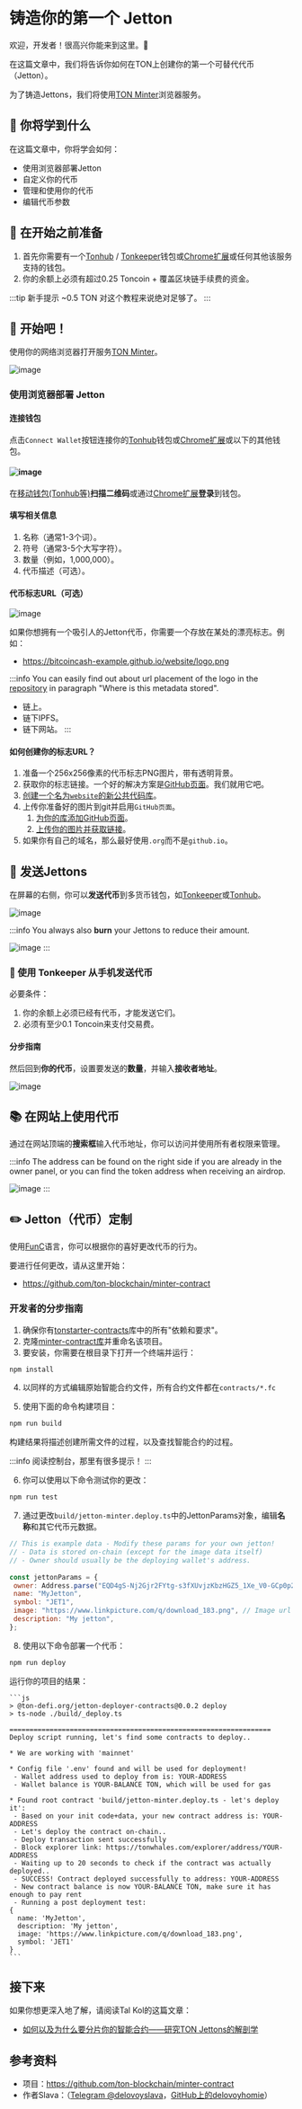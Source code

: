 # 铸造你的第一个 Jetton

欢迎，开发者！很高兴你能来到这里。👋

在这篇文章中，我们将告诉你如何在TON上创建你的第一个可替代代币（Jetton）。

为了铸造Jettons，我们将使用[TON Minter](https://minter.ton.org/)浏览器服务。

## 📖 你将学到什么

在这篇文章中，你将学会如何：

- 使用浏览器部署Jetton
- 自定义你的代币
- 管理和使用你的代币
- 编辑代币参数

## 📌 在开始之前准备

1. 首先你需要有一个[Tonhub](https://ton.app/wallets/tonhub-wallet) / [Tonkeeper](https://ton.app/wallets/tonkeeper)钱包或[Chrome扩展](https://ton.app/wallets/chrome-plugin)或任何其他该服务支持的钱包。
2. 你的余额上必须有超过0.25 Toncoin + 覆盖区块链手续费的资金。

:::tip 新手提示
~0.5 TON 对这个教程来说绝对足够了。
:::

## 🚀 开始吧！

使用你的网络浏览器打开服务[TON Minter](https://minter.ton.org/)。

![image](/img/tutorials/jetton/jetton-main-page.png)

### 使用浏览器部署 Jetton

#### 连接钱包

点击`Connect Wallet`按钮连接你的[Tonhub](https://ton.app/wallets/tonhub-wallet)钱包或[Chrome扩展](https://ton.app/wallets/chrome-plugin)或以下的其他钱包。

#### ![image](/img/tutorials/jetton/jetton-connect-wallet.png)

在[移动钱包(Tonhub等)](https://ton.app/wallets/tonhub-wallet)**扫描二维码**或通过[Chrome扩展](https://ton.app/wallets/chrome-plugin)**登录**到钱包。

#### 填写相关信息

1. 名称（通常1-3个词）。
2. 符号（通常3-5个大写字符）。
3. 数量（例如，1,000,000）。
4. 代币描述（可选）。

#### 代币标志URL（可选）

![image](/img/tutorials/jetton/jetton-token-logo.png)

如果你想拥有一个吸引人的Jetton代币，你需要一个存放在某处的漂亮标志。例如：

- https://bitcoincash-example.github.io/website/logo.png

:::info
You can easily find out  about url placement of the logo in the [repository](https://github.com/ton-blockchain/minter-contract#jetton-metadata-field-best-practices) in paragraph "Where is this metadata stored".

- 链上。
- 链下IPFS。
- 链下网站。
  :::

#### 如何创建你的标志URL？

1. 准备一个256x256像素的代币标志PNG图片，带有透明背景。
2. 获取你的标志链接。一个好的解决方案是[GitHub页面](https://pages.github.com/)。我们就用它吧。
3. [创建一个名为`website`的新公共代码库](https://docs.github.com/en/get-started/quickstart/create-a-repo)。
4. 上传你准备好的图片到git并启用`GitHub页面`。
   1. [为你的库添加GitHub页面](https://docs.github.com/en/pages/getting-started-with-github-pages/creating-a-github-pages-site)。
   2. [上传你的图片并获取链接](https://docs.github.com/en/repositories/working-with-files/managing-files/adding-a-file-to-a-repository)。
5. 如果你有自己的域名，那么最好使用`.org`而不是`github.io`。

## 💸 发送Jettons

在屏幕的右侧，你可以**发送代币**到多货币钱包，如[Tonkeeper](https://tonkeeper.com/)或[Tonhub](https://ton.app/wallets/tonhub-wallet)。

![image](/img/tutorials/jetton/jetton-send-tokens.png)

:::info
You always also **burn** your Jettons to reduce their amount.

![image](/img/tutorials/jetton/jetton-burn-tokens.png)
:::

### 📱 使用 Tonkeeper 从手机发送代币

必要条件：

1. 你的余额上必须已经有代币，才能发送它们。
2. 必须有至少0.1 Toncoin来支付交易费。

#### 分步指南

然后回到**你的代币**，设置要发送的**数量**，并输入**接收者地址**。

![image](/img/tutorials/jetton/jetton-send-tutorial.png)

## 📚 在网站上使用代币

通过在网站顶端的**搜索框**输入代币地址，你可以访问并使用所有者权限来管理。

:::info
The address can be found on the right side if you are already in the owner panel, or you can find the token address when receiving an airdrop.

![image](/img/tutorials/jetton/jetton-wallet-address.png)
:::

## ✏️ Jetton（代币）定制

使用[FunC](/develop/func/overview)语言，你可以根据你的喜好更改代币的行为。

要进行任何更改，请从这里开始：

- https://github.com/ton-blockchain/minter-contract

### 开发者的分步指南

1. 确保你有[tonstarter-contracts](https://github.com/ton-defi-org/tonstarter-contracts)库中的所有"依赖和要求"。
2. 克隆[minter-contract库](https://github.com/ton-blockchain/minter-contract)并重命名该项目。
3. 要安装，你需要在根目录下打开一个终端并运行：

```bash npm2yarn
npm install
```

4. 以同样的方式编辑原始智能合约文件，所有合约文件都在`contracts/*.fc`

5. 使用下面的命令构建项目：

```bash npm2yarn
npm run build
```

构建结果将描述创建所需文件的过程，以及查找智能合约的过程。

:::info
阅读控制台，那里有很多提示！
:::

6. 你可以使用以下命令测试你的更改：

```bash npm2yarn
npm run test
```

7. 通过更改`build/jetton-minter.deploy.ts`中的JettonParams对象，编辑**名称**和其它代币元数据。

```js
// This is example data - Modify these params for your own jetton!
// - Data is stored on-chain (except for the image data itself)
// - Owner should usually be the deploying wallet's address.
  
const jettonParams = {
 owner: Address.parse("EQD4gS-Nj2Gjr2FYtg-s3fXUvjzKbzHGZ5_1Xe_V0-GCp0p2"),
 name: "MyJetton",
 symbol: "JET1",
 image: "https://www.linkpicture.com/q/download_183.png", // Image url
 description: "My jetton",
};
```

8. 使用以下命令部署一个代币：

```bash npm2yarn
npm run deploy
```

运行你的项目的结果：

````
```js
> @ton-defi.org/jetton-deployer-contracts@0.0.2 deploy
> ts-node ./build/_deploy.ts

=================================================================
Deploy script running, let's find some contracts to deploy..

* We are working with 'mainnet'

* Config file '.env' found and will be used for deployment!
 - Wallet address used to deploy from is: YOUR-ADDRESS
 - Wallet balance is YOUR-BALANCE TON, which will be used for gas

* Found root contract 'build/jetton-minter.deploy.ts - let's deploy it':
 - Based on your init code+data, your new contract address is: YOUR-ADDRESS
 - Let's deploy the contract on-chain..
 - Deploy transaction sent successfully
 - Block explorer link: https://tonwhales.com/explorer/address/YOUR-ADDRESS
 - Waiting up to 20 seconds to check if the contract was actually deployed..
 - SUCCESS! Contract deployed successfully to address: YOUR-ADDRESS
 - New contract balance is now YOUR-BALANCE TON, make sure it has enough to pay rent
 - Running a post deployment test:
{
  name: 'MyJetton',
  description: 'My jetton',
  image: 'https://www.linkpicture.com/q/download_183.png',
  symbol: 'JET1'
}
```
````

## 接下来

如果你想更深入地了解，请阅读Tal Kol的这篇文章：

- [如何以及为什么要分片你的智能合约——研究TON Jettons的解剖学](https://blog.ton.org/how-to-shard-your-ton-smart-contract-and-why-studying-the-anatomy-of-tons-jettons)

## 参考资料

- 项目：https://github.com/ton-blockchain/minter-contract
- 作者Slava：（[Telegram @delovoyslava](https://t.me/delovoyslava)，[GitHub上的delovoyhomie](https://github.com/delovoyhomie)）
